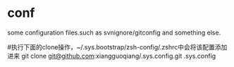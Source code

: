 conf
====

some configuration files.such as svnignore/gitconfig and something else.


#执行下面的clone操作，~/.sys.bootstrap/zsh-config/.zshrc中会将该配置添加进来
git clone git@github.com:xiangguoqiang/.sys.config.git .sys.config
